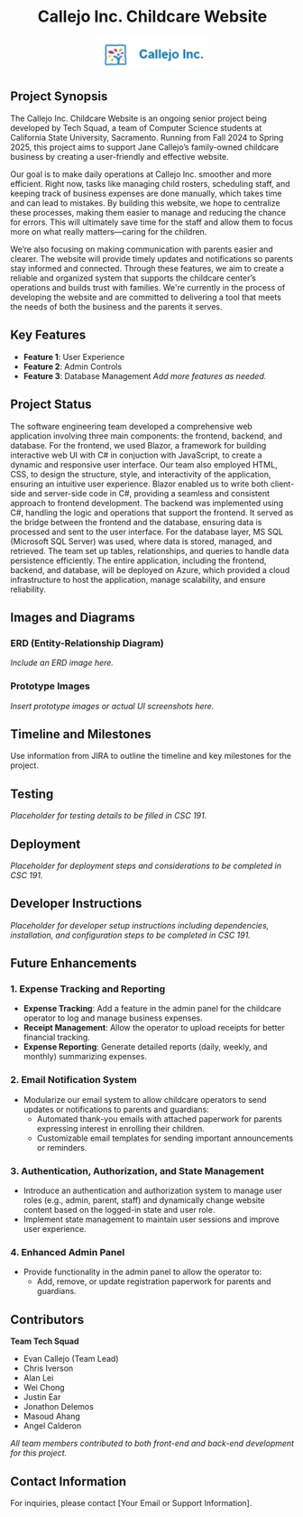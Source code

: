 <h1 align="center">Callejo Inc. Childcare Website</h1>

<p align="center">
  <img src="Company_logo.png" alt="Callejo Inc. Logo" style="width: 200px;">
</p>

## Project Synopsis
The Callejo Inc. Childcare Website is an ongoing senior project being developed by Tech Squad, a team of Computer Science students at California State University, Sacramento. Running from Fall 2024 to Spring 2025, this project aims to support Jane Callejo’s family-owned childcare business by creating a user-friendly and effective website.

Our goal is to make daily operations at Callejo Inc. smoother and more efficient. Right now, tasks like managing child rosters, scheduling staff, and keeping track of business expenses are done manually, which takes time and can lead to mistakes. By building this website, we hope to centralize these processes, making them easier to manage and reducing the chance for errors. This will ultimately save time for the staff and allow them to focus more on what really matters—caring for the children.

We’re also focusing on making communication with parents easier and clearer. The website will provide timely updates and notifications so parents stay informed and connected. Through these features, we aim to create a reliable and organized system that supports the childcare center’s operations and builds trust with families. We're currently in the process of developing the website and are committed to delivering a tool that meets the needs of both the business and the parents it serves.

## Key Features
- **Feature 1**: User Experience
- **Feature 2**: Admin Controls 
- **Feature 3**: Database Management
*Add more features as needed.*

## Project Status
The software engineering team developed a comprehensive web application involving three main components: the frontend, backend, and database. For the frontend, we used Blazor, a framework for building interactive web UI with C# in conjuction with JavaScript, to create a dynamic and responsive user interface. Our team also employed HTML, CSS, to design the structure, style, and interactivity of the application, ensuring an intuitive user experience. Blazor enabled us to write both client-side and server-side code in C#, providing a seamless and consistent approach to frontend development. The backend was implemented using C#, handling the logic and operations that support the frontend. It served as the bridge between the frontend and the database, ensuring data is processed and sent to the user interface. For the database layer, MS SQL (Microsoft SQL Server) was used, where data is stored, managed, and retrieved. The team set up tables, relationships, and queries to handle data persistence efficiently. The entire application, including the frontend, backend, and database, will  be deployed on Azure, which provided a cloud infrastructure to host the application, manage scalability, and ensure reliability.


## Images and Diagrams
### ERD (Entity-Relationship Diagram)
*Include an ERD image here.*

### Prototype Images
*Insert prototype images or actual UI screenshots here.*

## Timeline and Milestones
Use information from JIRA to outline the timeline and key milestones for the project.

## Testing
*Placeholder for testing details to be filled in CSC 191.*

## Deployment
*Placeholder for deployment steps and considerations to be completed in CSC 191.*

## Developer Instructions
*Placeholder for developer setup instructions including dependencies, installation, and configuration steps to be completed in CSC 191.*

## Future Enhancements

### 1. Expense Tracking and Reporting
- **Expense Tracking**: Add a feature in the admin panel for the childcare operator to log and manage business expenses.
- **Receipt Management**: Allow the operator to upload receipts for better financial tracking.
- **Expense Reporting**: Generate detailed reports (daily, weekly, and monthly) summarizing expenses.

### 2. Email Notification System
- Modularize our email system to allow childcare operators to send updates or notifications to parents and guardians:
  - Automated thank-you emails with attached paperwork for parents expressing interest in enrolling their children.
  - Customizable email templates for sending important announcements or reminders.

### 3. Authentication, Authorization, and State Management
- Introduce an authentication and authorization system to manage user roles (e.g., admin, parent, staff) and dynamically change website content based on the logged-in state and user role.
- Implement state management to maintain user sessions and improve user experience.

### 4. Enhanced Admin Panel
- Provide functionality in the admin panel to allow the operator to:
  - Add, remove, or update registration paperwork for parents and guardians.

## Contributors
**Team Tech Squad**
- Evan Callejo (Team Lead)
- Chris Iverson
- Alan Lei
- Wei Chong
- Justin Ear
- Jonathon Delemos
- Masoud Ahang
- Angel Calderon

*All team members contributed to both front-end and back-end development for this project.*

## Contact Information
For inquiries, please contact [Your Email or Support Information].

